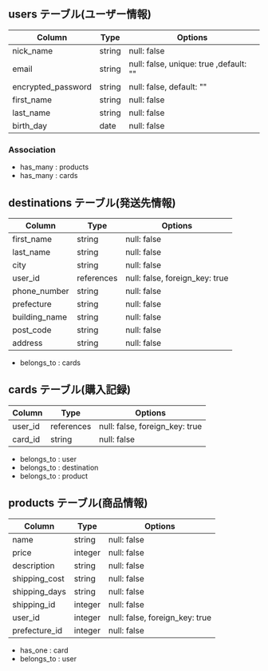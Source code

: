## users テーブル(ユーザー情報)

| Column               | Type   | Options     |
| -------------------- | ------ | ----------- |
| nick_name            | string | null: false |
| email                | string | null: false, unique: true ,default: ""|
| encrypted_password   | string | null: false, default: ""|
| first_name           | string | null: false |
| last_name            | string | null: false |
| birth_day            |  date  | null: false |

### Association
- has_many : products
- has_many : cards


## destinations テーブル(発送先情報)

|    Column         |    Type    | Options     |
| ----------------- | ---------- | ----------- |
| first_name        |   string   | null: false |
| last_name         |   string   | null: false |
| city              |   string   | null: false |
| user_id           | references | null: false, foreign_key: true|
| phone_number      |   string   | null: false |
| prefecture        |   string   | null: false |
| building_name     |   string   | null: false |
| post_code         |   string   | null: false |
| address           |   string   | null: false |

- belongs_to : cards


## cards テーブル(購入記録)

|  Column   |    Type    | Options     |
| --------- | ---------- | ----------- |
|  user_id  | references | null: false, foreign_key: true |
|  card_id  |   string   | null: false |

- belongs_to : user
- belongs_to : destination
- belongs_to : product

## products テーブル(商品情報)

|    Column          |    Type    | Options     |
| ------------------ | ---------- | ----------- |
| name               |   string   | null: false |
| price              |   integer  | null: false |
| description        |   string   | null: false |
| shipping_cost      |   string   | null: false |
| shipping_days      |   string   | null: false |
| shipping_id        |   integer  | null: false |
| user_id            |   integer  | null: false, foreign_key: true |
| prefecture_id      |   integer  | null: false |

- has_one : card
- belongs_to : user